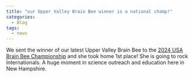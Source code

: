 ```yaml
---
title: "our Upper Valley Brain Bee winner is a national champ!"
categories:
  - Blog
tags:
  - news
---
```



We sent the winner of our latest Upper Valley Brain Bee to the <a href="https://cnlm.uci.edu/2024-usa-brain-bee/">2024 USA Brain Bee Championship</a> and she took home 1st place! She is going to rock Internationals. A huge moment in science outreach and education here in New Hampshire. 

